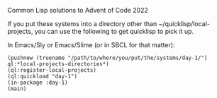 Common Lisp solutions to Advent of Code 2022

If you put these systems into a directory other than ~/quicklisp/local-projects, you can use the following to get quicklisp to pick it up.

In Emacs/Sly or Emacs/Slime (or in SBCL for that matter):
```
(pushnew (truename "/path/to/where/you/put/the/systems/day-1/") ql:*local-projects-directories*)
(ql:register-local-projects)
(ql:quickload "day-1")
(in-package :day-1)
(main)
```
